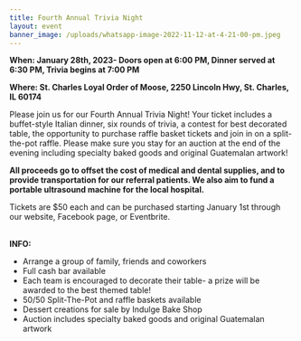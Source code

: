 ```yaml
---
title: Fourth Annual Trivia Night
layout: event
banner_image: /uploads/whatsapp-image-2022-11-12-at-4-21-00-pm.jpeg
---
```

**When: January 28th, 2023- Doors open at 6:00 PM, Dinner served at 6:30 PM, Trivia begins at 7:00 PM&nbsp;**

**Where: St. Charles Loyal Order of Moose, 2250 Lincoln Hwy, St. Charles, IL 60174**

Please join us for our Fourth Annual Trivia Night\! Your ticket includes a buffet-style Italian dinner, six rounds of trivia, a contest for best decorated table, the opportunity to purchase raffle basket tickets and join in on a split-the-pot raffle. Please make sure you stay for an auction at the end of the evening including specialty baked goods and original Guatemalan artwork\!&nbsp;

**All proceeds go to offset the cost of medical and dental supplies, and to provide transportation for our referral patients. We also aim to fund a portable ultrasound machine for the local hospital.&nbsp;**

Tickets are $50 each and can be purchased starting January 1st through our website, Facebook page, or Eventbrite.&nbsp;<br>​​​​​​

**INFO:&nbsp;**

* Arrange a group of family, friends and coworkers&nbsp;
* Full cash bar available&nbsp;
* Each team is encouraged to decorate their table- a prize will be awarded to the best themed table\!&nbsp;
* 50/50 Split-The-Pot and raffle baskets available
* Dessert creations for sale by Indulge Bake Shop&nbsp;
* Auction includes specialty baked goods and original Guatemalan artwork